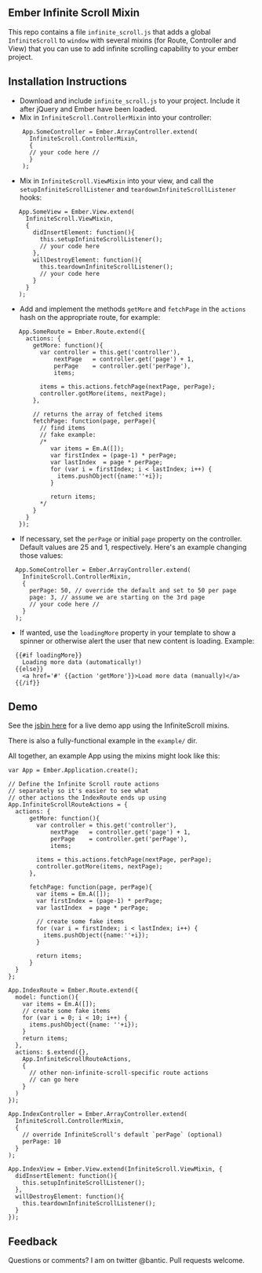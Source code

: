 ## Ember Infinite Scroll Mixin

This repo contains a file `infinite_scroll.js` that adds a global
`InfiniteScroll` to `window` with several mixins (for Route, Controller
and View) that you can use to add infinite scrolling capability to your
ember project.

## Installation Instructions

 * Download and include `infinite_scroll.js` to your project. Include it after jQuery and Ember have been loaded.  
 * Mix in `InfiniteScroll.ControllerMixin` into your controller:

```
    App.SomeController = Ember.ArrayController.extend(
      InfiniteScroll.ControllerMixin,
      {
      // your code here //
      }
    );
```

* Mix in `InfiniteScroll.ViewMixin` into your view, and call the
`setupInfiniteScrollListener` and `teardownInfiniteScrollListener`
hooks:

```
   App.SomeView = Ember.View.extend(
     InfiniteScroll.ViewMixin,
     {
       didInsertElement: function(){
         this.setupInfiniteScrollListener();
         // your code here
       },
       willDestroyElement: function(){
         this.teardownInfiniteScrollListener();
         // your code here
       }
     }
   );
```

* Add and implement the methods `getMore` and `fetchPage` in the `actions` hash on the appropriate route,
for example:

```
   App.SomeRoute = Ember.Route.extend({
     actions: {
       getMore: function(){
         var controller = this.get('controller'),
             nextPage   = controller.get('page') + 1,
             perPage    = controller.get('perPage'),
             items;

         items = this.actions.fetchPage(nextPage, perPage);
         controller.gotMore(items, nextPage);
       },

       // returns the array of fetched items
       fetchPage: function(page, perPage){
         // find items
         // fake example:
         /*
            var items = Em.A([]);
            var firstIndex = (page-1) * perPage;
            var lastIndex  = page * perPage;
            for (var i = firstIndex; i < lastIndex; i++) {
              items.pushObject({name:''+i});
            }

            return items;
         */
       }
     }
   });
```

* If necessary, set the `perPage` or initial `page` property on the controller.
Default values are 25 and 1, respectively. Here's an example changing those values:

```
  App.SomeController = Ember.ArrayController.extend(
    InfiniteScroll.ControllerMixin,
    {
      perPage: 50, // override the default and set to 50 per page
      page: 3, // assume we are starting on the 3rd page
      // your code here //
    }
  );
```

* If wanted, use the `loadingMore` property in your template to show a
spinner or otherwise alert the user that new content is loading. Example:

```
  {{#if loadingMore}}
    Loading more data (automatically!)
  {{else}}
    <a href='#' {{action 'getMore'}}>Load more data (manually)</a>
  {{/if}}
```

## Demo

See the [jsbin here](http://jsbin.com/epepob/4/edit) for a live demo app using the InfiniteScroll mixins.

There is also a fully-functional example in the `example/` dir.

All together, an example App using the mixins might look like this:

```
var App = Ember.Application.create();

// Define the Infinite Scroll route actions
// separately so it's easier to see what
// other actions the IndexRoute ends up using
App.InfiniteScrollRouteActions = {
  actions: {
      getMore: function(){
        var controller = this.get('controller'),
            nextPage   = controller.get('page') + 1,
            perPage    = controller.get('perPage'),
            items;
    
        items = this.actions.fetchPage(nextPage, perPage);
        controller.gotMore(items, nextPage);
      },
    
      fetchPage: function(page, perPage){
        var items = Em.A([]);
        var firstIndex = (page-1) * perPage;
        var lastIndex  = page * perPage;
        
        // create some fake items
        for (var i = firstIndex; i < lastIndex; i++) {
          items.pushObject({name:''+i});
        }
    
        return items;
      }
  }
};

App.IndexRoute = Ember.Route.extend({
  model: function(){
    var items = Em.A([]);
    // create some fake items
    for (var i = 0; i < 10; i++) {
      items.pushObject({name: ''+i});
    }
    return items;
  },
  actions: $.extend({},
    App.InfiniteScrollRouteActions,
    {
      // other non-infinite-scroll-specific route actions
      // can go here
    }
  )
});

App.IndexController = Ember.ArrayController.extend(
  InfiniteScroll.ControllerMixin,
  {
    // override InfiniteScroll's default `perPage` (optional)
    perPage: 10
  }
);

App.IndexView = Ember.View.extend(InfiniteScroll.ViewMixin, {
  didInsertElement: function(){
    this.setupInfiniteScrollListener();
  },
  willDestroyElement: function(){
    this.teardownInfiniteScrollListener();
  }
});
```

## Feedback

Questions or comments? I am on twitter @bantic. Pull requests welcome.
